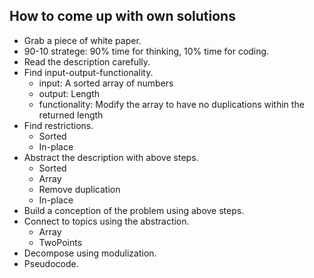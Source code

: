 ## How to come up with own solutions
* Grab a piece of white paper.
* 90-10 stratege: 90% time for thinking, 10% time for coding.
* Read the description carefully.
* Find input-output-functionality.
  - input: A sorted array of numbers
  - output: Length
  - functionality: Modify the array to have no duplications within the returned length
* Find restrictions.
  - Sorted
  - In-place
* Abstract the description with above steps.
  - Sorted
  - Array
  - Remove duplication
  - In-place
* Build a conception of the problem using above steps.
* Connect to topics using the abstraction.
  - Array
  - TwoPoints
* Decompose using modulization.
* Pseudocode.
